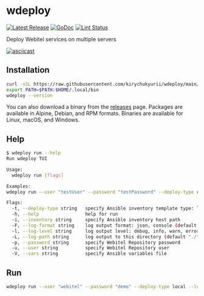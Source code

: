 # wdeploy

<p>
    <a href="https://github.com/kirychukyurii/wdeploy/releases"><img src="https://img.shields.io/github/release/kirychukyurii/wdeploy.svg" alt="Latest Release"></a>
    <a href="https://pkg.go.dev/github.com/kirychukyurii/wdeploy?tab=doc"><img src="https://godoc.org/github.com/golang/gddo?status.svg" alt="GoDoc"></a>
    <a href="https://github.com/kirychukyurii/wdeploy/actions"><img src="https://github.com/kirychukyurii/wdeploy/workflows/golangci-lint/badge.svg" alt="Lint Status"></a>
</p>

Deploy Webitel services on multiple servers

[![asciicast](https://asciinema.org/a/ROgQvKvgF86XRpG7hDeDUcBsg.svg)](https://asciinema.org/a/ROgQvKvgF86XRpG7hDeDUcBsg)

## Installation

```bash
curl -sSL https://raw.githubusercontent.com/kirychukyurii/wdeploy/main/scripts/install.sh | bash
export PATH=$PATH:$HOME/.local/bin
wdeploy --version
```

You can also download a binary from the [releases][releases] page. Packages are
available in Alpine, Debian, and RPM formats. Binaries are available for Linux,
macOS, and Windows.

[releases]: https://github.com/charmbracelet/soft-serve/releases

## Help

```bash
$ wdeploy run --help
Run wdeploy TUI

Usage:
  wdeploy run [flags]

Examples:
wdeploy run --user "testUser" --password "testPassword" --deploy-type custom

Flags:
  -t, --deploy-type string   specify Ansible inventory template type: localhost, custom (default "localhost")
  -h, --help                 help for run
  -i, --inventory string     specify Ansible inventory host path
  -F, --log-format string    log output format: json, console (default "plain")
  -l, --log-level string     log output level: debug, info, warn, error, dpanic, panic, fatal (default "debug")
  -L, --log-path string      log output to this directory (default "./")
  -p, --password string      specify Webitel Repository password
  -u, --user string          specify Webitel Repository user
  -V, --vars string          specify Ansible variables file
```

## Run

```bash
wdeploy run --user "webitel" --password "demo" --deploy-type local --log-level info
```
